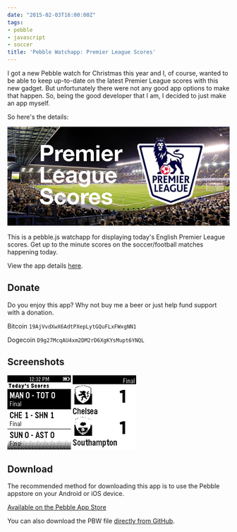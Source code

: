 ```yaml
---
date: "2015-02-03T16:00:00Z"
tags:
- pebble
- javascript
- soccer
title: 'Pebble Watchapp: Premier League Scores'
---
```


I got a new Pebble watch for Christmas this year and I, of course, wanted to be able to keep up-to-date on the latest Premier League scores with this new gadget. But unfortunately there were not any good app options to make that happen. So, being the good developer that I am, I decided to just make an app myself. 

So here's the details: 

![Premier League Scores](https://raw.githubusercontent.com/joshgerdes/pebblejs-epl/master/marketing/header-720x320.png)

This is a pebble.js watchapp for displaying today's English Premier League scores. Get up to the minute scores on the soccer/football matches happening today.

View the app details [here](https://apps.getpebble.com/applications/54a762910cd9361163000177).

## Donate

Do you enjoy this app? Why not buy me a beer or just help fund support with a donation.

Bitcoin
`19AjVvdXwX6AdtPXepLytGQuFLxFWxgNN1`

Dogecoin
`D9g27McqAU4xm2DM2rD6XgKYsMupt6YNQL`

## Screenshots

![Pebble EPL Screenshot #1](https://raw.githubusercontent.com/joshgerdes/pebblejs-epl/master/marketing/screenshot1-144x168.png)
![Pebble EPL Screenshot #2](https://raw.githubusercontent.com/joshgerdes/pebblejs-epl/master/marketing/screenshot2-144x168.png)


## Download

The recommended method for downloading this app is to use the Pebble appstore on your Android or iOS device.

[Available on the Pebble App Store](https://apps.getpebble.com/applications/54a762910cd9361163000177)

You can also download the PBW file [directly from GitHub](https://github.com/joshgerdes/pebblejs-epl/releases).
